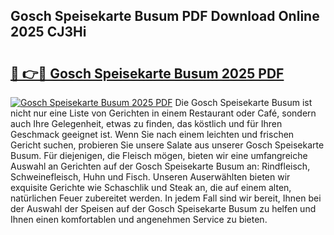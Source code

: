 ## Gosch Speisekarte Busum PDF Download Online 2025 CJ3Hi

# <h2><a href="http://gc6fbs.nevu.top/?p=Gosch+Speisekarte+Busum">🔗 👉🔴 Gosch Speisekarte Busum 2025 PDF</a></h2>

[![Gosch Speisekarte Busum 2025 PDF](https://i.imgur.com/dBaPXMq.png)](http://gc6fbs.nevu.top/?p=Gosch+Speisekarte+Busum)
Die Gosch Speisekarte Busum ist nicht nur eine Liste von Gerichten in einem Restaurant oder Café, sondern auch Ihre Gelegenheit, etwas zu finden, das köstlich und für Ihren Geschmack geeignet ist. Wenn Sie nach einem leichten und frischen Gericht suchen, probieren Sie unsere Salate aus unserer Gosch Speisekarte Busum. Für diejenigen, die Fleisch mögen, bieten wir eine umfangreiche Auswahl an Gerichten auf der Gosch Speisekarte Busum an: Rindfleisch, Schweinefleisch, Huhn und Fisch. Unseren Auserwählten bieten wir exquisite Gerichte wie Schaschlik und Steak an, die auf einem alten, natürlichen Feuer zubereitet werden. In jedem Fall sind wir bereit, Ihnen bei der Auswahl der Speisen auf der Gosch Speisekarte Busum zu helfen und Ihnen einen komfortablen und angenehmen Service zu bieten.

